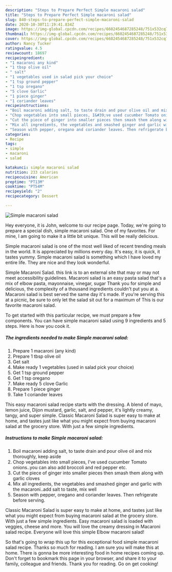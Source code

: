 ```yaml
---
description: "Steps to Prepare Perfect Simple macaroni salad"
title: "Steps to Prepare Perfect Simple macaroni salad"
slug: 840-steps-to-prepare-perfect-simple-macaroni-salad
date: 2020-10-30T11:19:41.834Z
image: https://img-global.cpcdn.com/recipes/6602454687285248/751x532cq70/simple-macaroni-salad-recipe-main-photo.jpg
thumbnail: https://img-global.cpcdn.com/recipes/6602454687285248/751x532cq70/simple-macaroni-salad-recipe-main-photo.jpg
cover: https://img-global.cpcdn.com/recipes/6602454687285248/751x532cq70/simple-macaroni-salad-recipe-main-photo.jpg
author: Nancy Tucker
ratingvalue: 4.5
reviewcount: 18697
recipeingredient:
- "1 macaroni any kind"
- "1 tbsp olive oil"
- " salt"
- "1 vegetables used in salad pick your choice"
- "1 tsp ground pepper"
- "1 tsp oregano"
- "5 clove Garlic"
- "1 piece ginger"
- "1 coriander leaves"
recipeinstructions:
- "Boil macaroni adding salt, to taste drain and pour olive oil and mix thoroughly, keep aside"
- "Chop vegetables into small pieces, I&#39;ve used cucumber Tomato onions..you can also add broccoli and red pepper etc."
- "Cut the piece of ginger into smaller pieces then smash them along with garlic cloves"
- "Mix all ingredients, the vegetables and smashed ginger and garlic with the macaroni..add salt to taste, mix well"
- "Season with pepper, oregano and coriander leaves. Then refrigerate before serving."
categories:
- Recipe
tags:
- simple
- macaroni
- salad

katakunci: simple macaroni salad 
nutrition: 233 calories
recipecuisine: American
preptime: "PT13M"
cooktime: "PT54M"
recipeyield: "2"
recipecategory: Dessert

---
```



![Simple macaroni salad](https://img-global.cpcdn.com/recipes/6602454687285248/751x532cq70/simple-macaroni-salad-recipe-main-photo.jpg)

Hey everyone, it is John, welcome to our recipe page. Today, we're going to prepare a special dish, simple macaroni salad. One of my favorites. For mine, I am going to make it a little bit unique. This will be really delicious.

Simple macaroni salad is one of the most well liked of recent trending meals in the world. It is appreciated by millions every day. It's easy, it is quick, it tastes yummy. Simple macaroni salad is something which I have loved my entire life. They are nice and they look wonderful.

Simple Macaroni Salad. this link is to an external site that may or may not meet accessibility guidelines. Macaroni salad is an easy pasta salad that&#39;s a mix of elbow pasta, mayonnaise, vinegar, sugar Thank you for simple and delicious, the complexity of a thousand ingredients couldn&#39;t put you at a. Macaroni salad is best served the same day it&#39;s made. If you&#39;re serving this at a picnic, be sure to only let the salad sit out for a maximum of This is our favorite macaroni salad.


To get started with this particular recipe, we must prepare a few components. You can have simple macaroni salad using 9 ingredients and 5 steps. Here is how you cook it.

<!--inarticleads1-->

##### The ingredients needed to make Simple macaroni salad:

1. Prepare 1 macaroni (any kind)
1. Prepare 1 tbsp olive oil
1. Get  salt
1. Make ready 1 vegetables (used in salad pick your choice)
1. Get 1 tsp ground pepper
1. Get 1 tsp oregano
1. Make ready 5 clove Garlic
1. Prepare 1 piece ginger
1. Take 1 coriander leaves


This easy macaroni salad recipe starts with the dressing. A blend of mayo, lemon juice, Dijon mustard, garlic, salt, and pepper, it&#39;s lightly creamy, tangy, and super simple. Classic Macaroni Salad is super easy to make at home, and tastes just like what you might expect from buying macaroni salad at the grocery store. With just a few simple ingredients. 

<!--inarticleads2-->

##### Instructions to make Simple macaroni salad:

1. Boil macaroni adding salt, to taste drain and pour olive oil and mix thoroughly, keep aside
1. Chop vegetables into small pieces, I&#39;ve used cucumber Tomato onions..you can also add broccoli and red pepper etc.
1. Cut the piece of ginger into smaller pieces then smash them along with garlic cloves
1. Mix all ingredients, the vegetables and smashed ginger and garlic with the macaroni..add salt to taste, mix well
1. Season with pepper, oregano and coriander leaves. Then refrigerate before serving.


Classic Macaroni Salad is super easy to make at home, and tastes just like what you might expect from buying macaroni salad at the grocery store. With just a few simple ingredients. Easy macaroni salad is loaded with veggies, cheese and more. You will love the creamy dressing in Macaroni salad recipe. Everyone will love this simple Elbow macaroni salad! 

So that's going to wrap this up for this exceptional food simple macaroni salad recipe. Thanks so much for reading. I am sure you will make this at home. There is gonna be more interesting food in home recipes coming up. Don't forget to bookmark this page in your browser, and share it to your family, colleague and friends. Thank you for reading. Go on get cooking!
